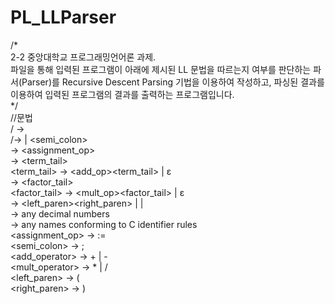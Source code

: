 # PL_LLParser  
/*  
2-2 중앙대학교 프로그래밍언어론 과제.<br/> 
파일을 통해 입력된 프로그램이 아래에 제시된 LL 문법을 따르는지 여부를 판단하는
파서(Parser)를 Recursive Descent Parsing 기법을 이용하여 작성하고, 파싱된 결과를
이용하여 입력된 프로그램의 결과를 출력하는 프로그램입니다.<br/> 
*/  
//문법<br/> 
/<program> → <statements>  
/<statements>→ <statement> | <statement><semi_colon><statements>  
<statement> → <ident><assignment_op><expression>  
<expression> → <term><term_tail>  
<term_tail> → <add_op><term><term_tail> | ε  
<term> → <factor> <factor_tail>  
<factor_tail> → <mult_op><factor><factor_tail> | ε  
<factor> → <left_paren><expression><right_paren> | <ident> | <const>  
<const> → any decimal numbers  
<ident> → any names conforming to C identifier rules  
<assignment_op> → :=  
<semi_colon> → ;  
<add_operator> → + | -  
<mult_operator> → * | /  
<left_paren> → (  
<right_paren> → )  
